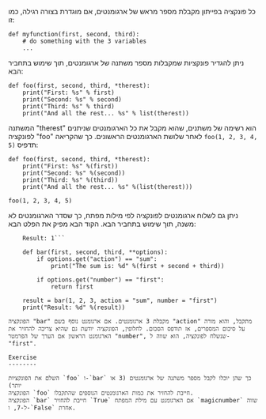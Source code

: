 כל פונקציה בפייתון מקבלת מספר מראש של ארגומנטים, אם מוגדרת בצורה רגילה, כמו זו:

    def myfunction(first, second, third):
        # do something with the 3 variables
        ...

ניתן להגדיר פונקציות שמקבלות מספר משתנה של ארגומנטים, תוך שימוש בתחביר הבא:

    def foo(first, second, third, *therest):
        print("First: %s" % first)
        print("Second: %s" % second)
        print("Third: %s" % third)
        print("And all the rest... %s" % list(therest))

המשתנה "therest" הוא רשימה של משתנים, שהוא מקבל את כל הארגומנטים שניתנים לפונקציה "foo" לאחר שלושת הארגומנטים הראשונים. כך שהקריאה `foo(1, 2, 3, 4, 5)` תדפיס:

    def foo(first, second, third, *therest):
        print("First: %s" %(first))
        print("Second: %s" %(second))
        print("Third: %s" %(third))
        print("And all the rest... %s" %(list(therest)))
    
    foo(1, 2, 3, 4, 5)

ניתן גם לשלוח ארגומנטים לפונקציה לפי מילות מפתח, כך שסדר הארגומנטים לא משנה, תוך שימוש בתחביר הבא. הקוד הבא מפיק את הפלט הבא: 
```The sum is: 6
    Result: 1```

    def bar(first, second, third, **options):
        if options.get("action") == "sum":
            print("The sum is: %d" %(first + second + third))
    
        if options.get("number") == "first":
            return first
    
    result = bar(1, 2, 3, action = "sum", number = "first")
    print("Result: %d" %(result))

הפונקציה "bar" מקבלת 3 ארגומנטים. אם ארגומנט נוסף בשם "action" מתקבל, והוא מורה על סיכום המספרים, אז תודפס הסכום. לחלופין, הפונקציה יודעת גם שהיא צריכה להחזיר את הארגומנט הראשון אם הערך של הפרמטר "number", שנשלח לפונקציה, הוא שווה ל-"first".

Exercise
--------

השלם את הפונקציות `foo` ו-`bar` כך שהן יוכלו לקבל מספר משתנה של ארגומנטים (3 או יותר)
הפונקציה `foo` חייבת להחזיר את כמות הארגומנטים הנוספים שהתקבלו.
הפונקציה `bar` חייבת להחזיר `True` אם הארגומנט עם מילת המפתח `magicnumber` שווה ל-7, ו-`False` אחרת.